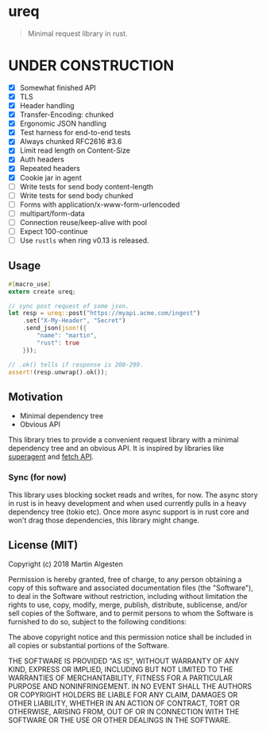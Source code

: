 # ureq

> Minimal request library in rust.

# UNDER CONSTRUCTION

- [x] Somewhat finished API
- [x] TLS
- [x] Header handling
- [x] Transfer-Encoding: chunked
- [x] Ergonomic JSON handling
- [x] Test harness for end-to-end tests
- [x] Always chunked RFC2616 #3.6
- [x] Limit read length on Content-Size
- [x] Auth headers
- [x] Repeated headers
- [x] Cookie jar in agent
- [ ] Write tests for send body content-length
- [ ] Write tests for send body chunked
- [ ] Forms with application/x-www-form-urlencoded
- [ ] multipart/form-data
- [ ] Connection reuse/keep-alive with pool
- [ ] Expect 100-continue
- [ ] Use `rustls` when ring v0.13 is released.

## Usage

```rust
#[macro_use]
extern create ureq;

// sync post request of some json.
let resp = ureq::post("https://myapi.acme.com/ingest")
    .set("X-My-Header", "Secret")
    .send_json(json!({
        "name": "martin",
        "rust": true
    }));

// .ok() tells if response is 200-299.
assert!(resp.unwrap().ok());
```

## Motivation

  * Minimal dependency tree
  * Obvious API

This library tries to provide a convenient request library with a minimal dependency
tree and an obvious API. It is inspired by libraries like
[superagent](http://visionmedia.github.io/superagent/) and
[fetch API](https://developer.mozilla.org/en-US/docs/Web/API/Fetch_API).

### Sync (for now)

This library uses blocking socket reads and writes, for now.
The async story in rust is in heavy development and when used
currently pulls in a heavy dependency tree (tokio etc). Once
more async support is in rust core and won't drag those
dependencies, this library might change.

## License (MIT)

Copyright (c) 2018 Martin Algesten

Permission is hereby granted, free of charge, to any person obtaining a copy
of this software and associated documentation files (the "Software"), to deal
in the Software without restriction, including without limitation the rights
to use, copy, modify, merge, publish, distribute, sublicense, and/or sell
copies of the Software, and to permit persons to whom the Software is
furnished to do so, subject to the following conditions:

The above copyright notice and this permission notice shall be included in all
copies or substantial portions of the Software.

THE SOFTWARE IS PROVIDED "AS IS", WITHOUT WARRANTY OF ANY KIND, EXPRESS OR
IMPLIED, INCLUDING BUT NOT LIMITED TO THE WARRANTIES OF MERCHANTABILITY,
FITNESS FOR A PARTICULAR PURPOSE AND NONINFRINGEMENT. IN NO EVENT SHALL THE
AUTHORS OR COPYRIGHT HOLDERS BE LIABLE FOR ANY CLAIM, DAMAGES OR OTHER
LIABILITY, WHETHER IN AN ACTION OF CONTRACT, TORT OR OTHERWISE, ARISING FROM,
OUT OF OR IN CONNECTION WITH THE SOFTWARE OR THE USE OR OTHER DEALINGS IN THE
SOFTWARE.
